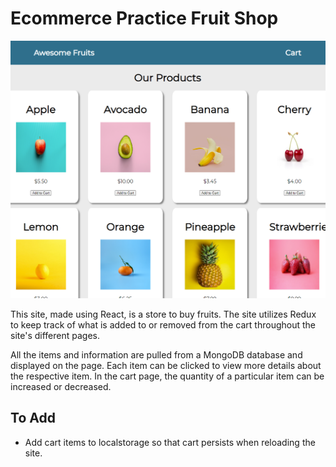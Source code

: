 # Ecommerce Practice Fruit Shop

![fruit shop image](images/Fruit-Site-original.png)

This site, made using React, is a store to buy fruits. The site utilizes Redux to keep track of what is added to or removed from the cart throughout the site's different pages.  

All the items and information are pulled from a MongoDB database and displayed on the page. Each item can be clicked to view more details about the respective item. In the cart page, the quantity of a particular item can be increased or decreased.

## To Add

- Add cart items to localstorage so that cart persists when reloading the site.  
